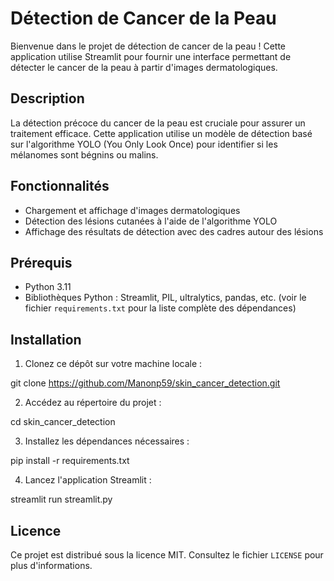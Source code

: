 # Détection de Cancer de la Peau

Bienvenue dans le projet de détection de cancer de la peau ! Cette application utilise Streamlit pour fournir une interface permettant de détecter le cancer de la peau à partir d'images dermatologiques.

## Description

La détection précoce du cancer de la peau est cruciale pour assurer un traitement efficace. Cette application utilise un modèle de détection basé sur l'algorithme YOLO (You Only Look Once) pour identifier si les mélanomes sont bégnins ou malins.

## Fonctionnalités

- Chargement et affichage d'images dermatologiques
- Détection des lésions cutanées à l'aide de l'algorithme YOLO
- Affichage des résultats de détection avec des cadres autour des lésions

## Prérequis

- Python 3.11
- Bibliothèques Python : Streamlit, PIL, ultralytics, pandas, etc. (voir le fichier `requirements.txt` pour la liste complète des dépendances)

## Installation

1. Clonez ce dépôt sur votre machine locale :

git clone https://github.com/Manonp59/skin_cancer_detection.git

2. Accédez au répertoire du projet :

cd skin_cancer_detection

3. Installez les dépendances nécessaires :

pip install -r requirements.txt

4. Lancez l'application Streamlit :

streamlit run streamlit.py

## Licence

Ce projet est distribué sous la licence MIT. Consultez le fichier `LICENSE` pour plus d'informations.
